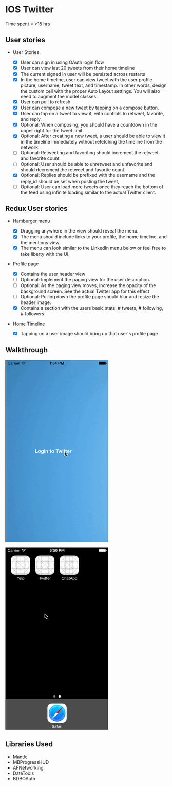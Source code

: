 # IOS Twitter

Time spent = >15 hrs

## User stories

* User Stories:

  * [x] User can sign in using OAuth login flow
  * [x] User can view last 20 tweets from their home timeline
  * [x] The current signed in user will be persisted across restarts
  * [x] In the home timeline, user can view tweet with the user profile picture, username, tweet text, and timestamp.  In other words, design the custom cell with the proper Auto Layout settings.  You will also need to augment the model classes.
  * [x] User can pull to refresh
  * [x] User can compose a new tweet by tapping on a compose button.
  * [x] User can tap on a tweet to view it, with controls to retweet, favorite, and reply.
  * [x] Optional: When composing, you should have a countdown in the upper right for the tweet limit.
  * [x] Optional: After creating a new tweet, a user should be able to view it in the timeline immediately without refetching the timeline from the network.
  * [ ] Optional: Retweeting and favoriting should increment the retweet and favorite count.
  * [ ] Optional: User should be able to unretweet and unfavorite and should decrement the retweet and favorite count.
  * [x] Optional: Replies should be prefixed with the username and the reply_id should be set when posting the tweet,
  * [ ] Optional: User can load more tweets once they reach the bottom of the feed using infinite loading similar to the actual Twitter client.

## Redux User stories

* Hamburger menu

  * [x] Dragging anywhere in the view should reveal the menu.
  * [x] The menu should include links to your profile, the home timeline, and the mentions view.
  * [x] The menu can look similar to the LinkedIn menu below or feel free to take liberty with the UI.
  
* Profile page

  * [x] Contains the user header view
  * [ ] Optional: Implement the paging view for the user description.
  * [ ] Optional: As the paging view moves, increase the opacity of the background screen. See the actual Twitter app for this effect
  * [ ] Optional: Pulling down the profile page should blur and resize the header image.
  * [x] Contains a section with the users basic stats: # tweets, # following, # followers

* Home Timeline

  * [x] Tapping on a user image should bring up that user's profile page

## Walkthrough
![demo](twitter.gif) 


![demo](Twitter-redux.gif)

## Libraries Used

  * Mantle
  * MBProgressHUD
  * AFNetworking
  * DateTools
  * BDBOAuth

